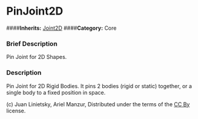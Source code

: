 #  PinJoint2D  
####**Inherits:** [Joint2D](class_joint2d)
####**Category:** Core

###  Brief Description  
Pin Joint for 2D Shapes.

###  Description  
Pin Joint for 2D Rigid Bodies. It pins 2 bodies (rigid or static) together, or a single body to a fixed position in space.


(c) Juan Linietsky, Ariel Manzur, Distributed under the terms of the [CC By](https://creativecommons.org/licenses/by/3.0/legalcode) license.
